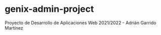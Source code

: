 # genix-admin-project
Proyecto de Desarrollo de Aplicaciones Web 2021/2022 - Adrián Garrido Martínez
